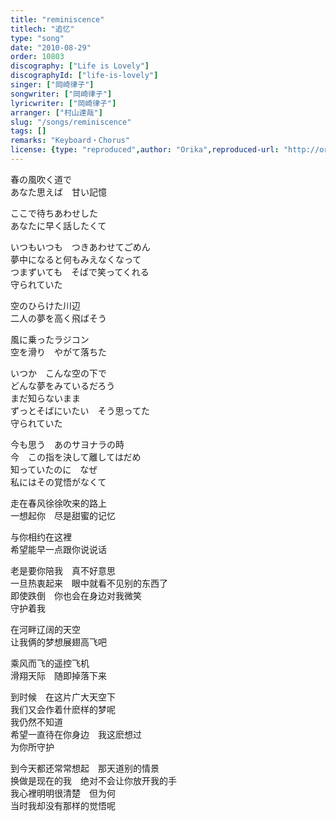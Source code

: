 ```yaml
---
title: "reminiscence"
titlech: "追忆"
type: "song"
date: "2010-08-29"
order: 10803
discography: ["Life is Lovely"]
discographyId: ["life-is-lovely"]
singer: ["岡崎律子"]
songwriter: ["岡崎律子"]
lyricwriter: ["岡崎律子"]
arranger: ["村山達哉"]
slug: "/songs/reminiscence"
tags: []
remarks: "Keyboard・Chorus"
license: {type: "reproduced",author: "Orika",reproduced-url: "http://orikamushi.myweb.hinet.net/",reproduced-website: "織歌蟲網站"}
---
```


春の風吹く道で   
あなた思えば　甘い記憶   
  
ここで待ちあわせした   
あなたに早く話したくて   
  
いつもいつも　つきあわせてごめん   
夢中になると何もみえなくなって   
つまずいても　そばで笑ってくれる   
守られていた   
  
空のひらけた川辺   
二人の夢を高く飛ばそう   
  
風に乗ったラジコン   
空を滑り　やがて落ちた   
  
いつか　こんな空の下で   
どんな夢をみているだろう   
まだ知らないまま   
ずっとそばにいたい　そう思ってた   
守られていた   
  
今も思う　あのサヨナラの時   
今　この指を決して離してはだめ   
知っていたのに　なぜ   
私にはその覚悟がなくて  

<!-- 翻译 -->

走在春风徐徐吹来的路上  
一想起你　尽是甜蜜的记忆  
  
与你相约在这裡  
希望能早一点跟你说说话  
  
老是要你陪我　真不好意思  
一旦热衷起来　眼中就看不见别的东西了  
即使跌倒　你也会在身边对我微笑  
守护着我  
  
在河畔辽阔的天空  
让我俩的梦想展翅高飞吧  
  
乘风而飞的遥控飞机  
滑翔天际　随即掉落下来  
  
到时候　在这片广大天空下  
我们又会作着什麽样的梦呢  
我仍然不知道  
希望一直待在你身边　我这麽想过  
为你所守护  
  
到今天都还常常想起　那天道别的情景  
换做是现在的我　绝对不会让你放开我的手  
我心裡明明很清楚　但为何  
当时我却没有那样的觉悟呢
